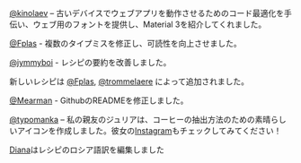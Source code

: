 [@kinolaev](https://github.com/kinolaev) – 古いデバイスでウェブアプリを動作させるためのコード最適化を手伝い、ウェブ用のフォントを提供し、Material 3を紹介してくれました。

[@Fplas](https://github.com/Fplas) - 複数のタイプミスを修正し、可読性を向上させました。

[@jymmyboi](https://github.com/jymmyboi) - レシピの要約を改善しました。

新しいレシピは [@Fplas](https://github.com/Fplas), [@trommelaere](https://github.com/trommelaere) によって追加されました。

[@Mearman](https://github.com/Mearman) - GithubのREADMEを修正しました。

[@typomanka](https://github.com/typomanka) – 私の親友のジュリアは、コーヒーの抽出方法のための素晴らしいアイコンを作成しました。彼女の[Instagram](https://www.instagram.com/typomanka/)もチェックしてみてください！

[Diana](https://diana.karliner.pro/)はレシピのロシア語訳を編集しました
